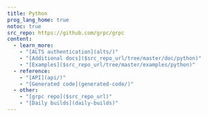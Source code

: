 ```yaml
---
title: Python
prog_lang_home: true
notoc: true
src_repo: https://github.com/grpc/grpc
content:
  - learn_more:
    - "[ALTS authentication](alts/)"
    - "[Additional docs]($src_repo_url/tree/master/doc/python)"
    - "[Examples]($src_repo_url/tree/master/examples/python)"
  - reference:
    - "[API](api/)"
    - "[Generated code](generated-code/)"
  - other:
    - "[grpc repo]($src_repo_url)"
    - "[Daily builds](daily-builds)"
---
```

